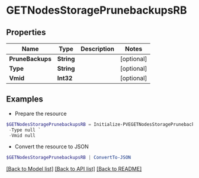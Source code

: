 # GETNodesStoragePrunebackupsRB
## Properties

Name | Type | Description | Notes
------------ | ------------- | ------------- | -------------
**PruneBackups** | **String** |  | [optional] 
**Type** | **String** |  | [optional] 
**Vmid** | **Int32** |  | [optional] 

## Examples

- Prepare the resource
```powershell
$GETNodesStoragePrunebackupsRB = Initialize-PVEGETNodesStoragePrunebackupsRB  -PruneBackups null `
 -Type null `
 -Vmid null
```

- Convert the resource to JSON
```powershell
$GETNodesStoragePrunebackupsRB | ConvertTo-JSON
```

[[Back to Model list]](../README.md#documentation-for-models) [[Back to API list]](../README.md#documentation-for-api-endpoints) [[Back to README]](../README.md)

